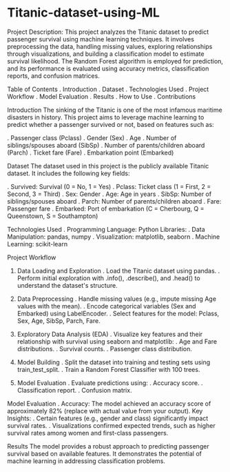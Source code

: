 # Titanic-dataset-using-ML
Project Description:
This project analyzes the Titanic dataset to predict passenger survival using machine learning techniques. It involves preprocessing the data, handling missing values, exploring relationships through visualizations, and building a classification model to estimate survival likelihood. The Random Forest algorithm is employed for prediction, and its performance is evaluated using accuracy metrics, classification reports, and confusion matrices.

Table of Contents
. Introduction
. Dataset
. Technologies Used
. Project Workflow
. Model Evaluation
. Results
. How to Use
. Contributions

Introduction
The sinking of the Titanic is one of the most infamous maritime disasters in history. This project aims to leverage machine learning to predict whether a passenger survived or not, based on features such as:

. Passenger class (Pclass)
. Gender (Sex)
. Age
. Number of siblings/spouses aboard (SibSp)
. Number of parents/children aboard (Parch)
. Ticket fare (Fare)
. Embarkation point (Embarked)

Dataset
The dataset used in this project is the publicly available Titanic dataset. It includes the following key fields:

. Survived: Survival (0 = No, 1 = Yes)
. Pclass: Ticket class (1 = First, 2 = Second, 3 = Third)
. Sex: Gender
. Age: Age in years
. SibSp: Number of siblings/spouses aboard
. Parch: Number of parents/children aboard
. Fare: Passenger fare
. Embarked: Port of embarkation (C = Cherbourg, Q = Queenstown, S = Southampton)

Technologies Used
. Programming Language: Python
Libraries:
. Data Manipulation: pandas, numpy
. Visualization: matplotlib, seaborn
. Machine Learning: scikit-learn

Project Workflow
1. Data Loading and Exploration
 . Load the Titanic dataset using pandas.
.  Perform initial exploration with .info(), .describe(), and .head() to understand the dataset's structure.
2. Data Preprocessing
. Handle missing values (e.g., impute missing Age values with the mean).
. Encode categorical variables (Sex and Embarked) using LabelEncoder.
. Select features for the model: Pclass, Sex, Age, SibSp, Parch, Fare.

3. Exploratory Data Analysis (EDA)
. Visualize key features and their relationship with survival using seaborn and matplotlib:
. Age and Fare distributions.
. Survival counts.
. Passenger class distribution.
4. Model Building
. Split the dataset into training and testing sets using train_test_split.
. Train a Random Forest Classifier with 100 trees.
5. Model Evaluation
. Evaluate predictions using:
. Accuracy score.
. Classification report.
. Confusion matrix.

Model Evaluation
. Accuracy: The model achieved an accuracy score of approximately 82% (replace with actual value from your output).
Key Insights:
. Certain features (e.g., gender and class) significantly impact survival rates.
. Visualizations confirmed expected trends, such as higher survival rates among women and first-class passengers.

Results
The model provides a robust approach to predicting passenger survival based on available features. It demonstrates the potential of machine learning in addressing classification problems.





